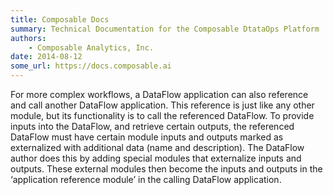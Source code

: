 ```yaml
---
title: Composable Docs
summary: Technical Documentation for the Composable DtataOps Platform
authors:
    - Composable Analytics, Inc.
date: 2014-08-12
some_url: https://docs.composable.ai
---
```


For more complex workflows, a DataFlow application can also reference and call another DataFlow application. This reference is just like any other module, but its functionality is to call the referenced DataFlow. To provide inputs into the DataFlow, and retrieve certain outputs, the referenced DataFlow must have certain module inputs and outputs marked as externalized with additional data (name and description). The DataFlow author does this by adding special modules that externalize inputs and outputs. These external modules then become the inputs and outputs in the ‘application reference module’ in the calling DataFlow application.
